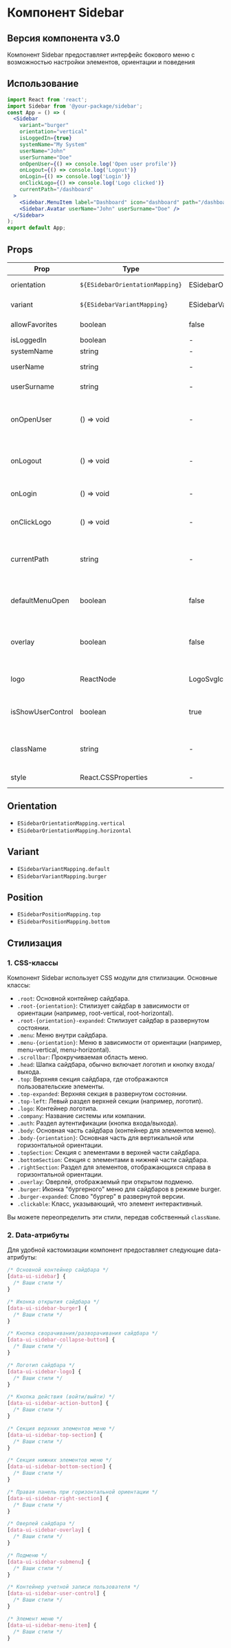 # Компонент Sidebar

## Версия компонента v3.0

Компонент Sidebar предоставляет интерфейс бокового меню с возможностью настройки элементов, ориентации и поведения

## Использование

```jsx
import React from 'react';
import Sidebar from '@your-package/sidebar';
const App = () => (
  <Sidebar
    variant="burger"
    orientation="vertical"
    isLoggedIn={true}
    systemName="My System"
    userName="John"
    userSurname="Doe"
    onOpenUser={() => console.log('Open user profile')}
    onLogout={() => console.log('Logout')}
    onLogin={() => console.log('Login')}
    onClickLogo={() => console.log('Logo clicked')}
    currentPath="/dashboard"
  >
    <Sidebar.MenuItem label="Dashboard" icon="dashboard" path="/dashboard" />
    <Sidebar.Avatar userName="John" userSurname="Doe" />
  </Sidebar>
);
export default App;
```

## Props

| Prop | Type | Default | Description |
| --- | --- | --- | --- |
| orientation | `${ESidebarOrientationMapping}` | ESidebarOrientationMapping.vertical | Ориентация бокового меню |
| variant | `${ESidebarVariantMapping}` | ESidebarVariantMapping.default | Вариант бокового меню |
| allowFavorites | boolean | false | Разрешает ли меню избранное |
| isLoggedIn | boolean | - | Логин |
| systemName | string | - | Системное имя |
| userName | string | - | Имя пользователя |
| userSurname | string | - | Фамилия пользователя |
| onOpenUser | () => void | - | Функция, вызываемая при открытии профиля пользователя |
| onLogout | () => void | - | Функция, вызываемая при выходе из аккаунта |
| onLogin | () => void | - | Функция, вызываемая при входе в аккаунт |
| onClickLogo | () => void | - | Функция, вызываемая при клике на логотип |
| currentPath | string | - | Текущий путь (URL) для определения активного элемента |
| defaultMenuOpen | boolean | false | Флаг начального состояния меню (развернуто/свернуто) |
| overlay | boolean | false | Флаг отображения оверлея при открытом подменю |
| logo | ReactNode | LogoSvgIcon | Кастомный логотип для отображения |
| isShowUserControl | boolean | true | Флаг для отображения управления пользователем |
| className | string | - | Дополнительный класс для стилизации компонента |
| style | React.CSSProperties | - | Инлайн-стили для компонента |

## Orientation

- `ESidebarOrientationMapping.vertical`
- `ESidebarOrientationMapping.horizontal`

## Variant

- `ESidebarVariantMapping.default`
- `ESidebarVariantMapping.burger`

## Position

- `ESidebarPositionMapping.top`
- `ESidebarPositionMapping.bottom`

## Стилизация

### 1. CSS-классы

Компонент Sidebar использует CSS модули для стилизации. Основные классы:

- `.root`: Основной контейнер сайдбара.
- `.root-{orientation}`: Стилизует сайдбар в зависимости от ориентации (например, root-vertical, root-horizontal).
- `.root-{orientation}-expanded`: Стилизует сайдбар в развернутом состоянии.
- `.menu`: Меню внутри сайдбара.
- `.menu-{orientation}`: Меню в зависимости от ориентации (например, menu-vertical, menu-horizontal).
- `.scrollbar`: Прокручиваемая область меню.
- `.head`: Шапка сайдбара, обычно включает логотип и кнопку входа/выхода.
- `.top`: Верхняя секция сайдбара, где отображаются пользовательские элементы.
- `.top-expanded`: Верхняя секция в развернутом состоянии.
- `.top-left`: Левый раздел верхней секции (например, логотип).
- `.logo`: Контейнер логотипа.
- `.company`: Название системы или компании.
- `.auth`: Раздел аутентификации (кнопка входа/выхода).
- `.body`: Основная часть сайдбара (контейнер для элементов меню).
- `.body-{orientation}`: Основная часть для вертикальной или горизонтальной ориентации.
- `.topSection`: Секция с элементами в верхней части сайдбара.
- `.bottomSection`: Секция с элементами в нижней части сайдбара.
- `.rightSection`: Раздел для элементов, отображающихся справа в горизонтальной ориентации.
- `.overlay`: Оверлей, отображаемый при открытом подменю.
- `.burger`: Иконка "бургерного" меню для сайдбаров в режиме burger.
- `.burger-expanded`: Слово "бургер" в развернутой версии.
- `.clickable`: Класс, указывающий, что элемент интерактивный.

Вы можете переопределить эти стили, передав собственный `className`.

### 2. Data-атрибуты

Для удобной кастомизации компонент предоставляет следующие data-атрибуты:

```css
/* Основной контейнер сайдбара */
[data-ui-sidebar] {
  /* Ваши стили */
}

/* Иконка открытия сайдбара */
[data-ui-sidebar-burger] {
  /* Ваши стили */
}

/* Кнопка сворачивания/разворачивания сайдбара */
[data-ui-sidebar-collapse-button] {
  /* Ваши стили */
}

/* Логотип сайдбара */
[data-ui-sidebar-logo] {
  /* Ваши стили */
}

/* Кнопка действия (войти/выйти) */
[data-ui-sidebar-action-button] {
  /* Ваши стили */
}

/* Секция верхних элементов меню */
[data-ui-sidebar-top-section] {
  /* Ваши стили */
}

/* Секция нижних элементов меню */
[data-ui-sidebar-bottom-section] {
  /* Ваши стили */
}

/* Правая панель при горизонтальной ориентации */
[data-ui-sidebar-right-section] {
  /* Ваши стили */
}

/* Оверлей сайдбара */
[data-ui-sidebar-overlay] {
  /* Ваши стили */
}

/* Подменю */
[data-ui-sidebar-submenu] {
  /* Ваши стили */
}

/* Контейнер учетной записи пользователя */
[data-ui-sidebar-user-control] {
  /* Ваши стили */
}

/* Элемент меню */
[data-ui-sidebar-menu-item] {
  /* Ваши стили */
}
```
